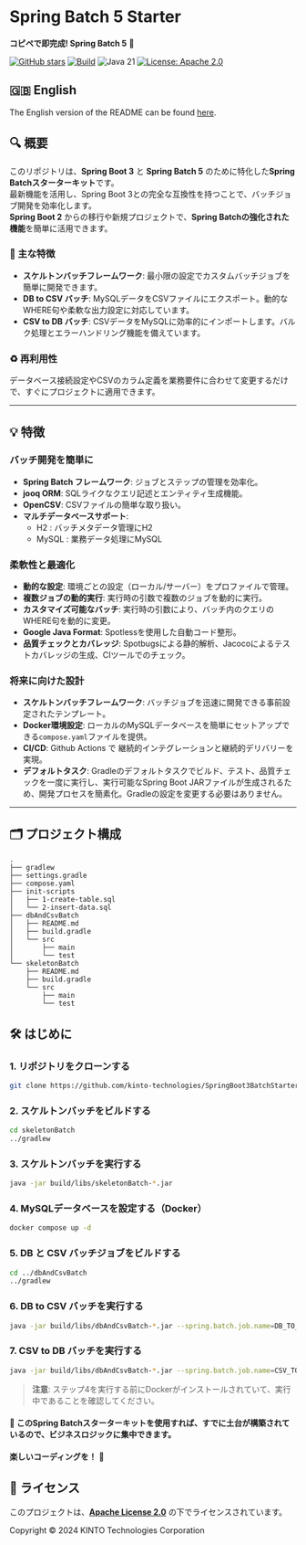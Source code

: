 # Spring Batch 5 Starter

**コピペで即完成! Spring Batch 5** 🚀

[![GitHub stars](https://img.shields.io/github/stars/KTC-YoheiMiyashita/SpringBoot3BatchStarter?style=social)](https://github.com/KTC-YoheiMiyashita/SpringBoot3BatchStarter/stargazers)
[![Build](https://github.com/kinto-technologies/SpringBoot3BatchStarter/actions/workflows/build.yml/badge.svg)](https://github.com/kinto-technologies/SpringBoot3BatchStarter/actions/workflows/build.yml)
![Java 21](https://img.shields.io/badge/Java-21%2B-blue)
[![License: Apache 2.0](https://img.shields.io/badge/License-Apache%202.0-CC2233.svg)](https://opensource.org/licenses/Apache-2.0)

## 🇬🇧 English

The English version of the README can be found [here](README.md).

## 🔍 概要

このリポジトリは、**Spring Boot 3** と **Spring Batch 5** のために特化した**Spring Batchスターターキット**です。  
最新機能を活用し、Spring Boot 3との完全な互換性を持つことで、バッチジョブ開発を効率化します。  
**Spring Boot 2** からの移行や新規プロジェクトで、**Spring Batchの強化された機能**を簡単に活用できます。

### 📝 主な特徴
- **スケルトンバッチフレームワーク**: 最小限の設定でカスタムバッチジョブを簡単に開発できます。
- **DB to CSV バッチ**: MySQLデータをCSVファイルにエクスポート。動的なWHERE句や柔軟な出力設定に対応しています。
- **CSV to DB バッチ**: CSVデータをMySQLに効率的にインポートします。バルク処理とエラーハンドリング機能を備えています。

### ♻️ 再利用性
データベース接続設定やCSVのカラム定義を業務要件に合わせて変更するだけで、すぐにプロジェクトに適用できます。

---



## 💡 特徴

### バッチ開発を簡単に
- **Spring Batch フレームワーク**: ジョブとステップの管理を効率化。
- **jooq ORM**: SQLライクなクエリ記述とエンティティ生成機能。
- **OpenCSV**: CSVファイルの簡単な取り扱い。
- **マルチデータベースサポート**:
  - H2 : バッチメタデータ管理にH2
  - MySQL : 業務データ処理にMySQL

### 柔軟性と最適化
- **動的な設定**: 環境ごとの設定（ローカル/サーバー）をプロファイルで管理。
- **複数ジョブの動的実行**: 実行時の引数で複数のジョブを動的に実行。
- **カスタマイズ可能なバッチ**: 実行時の引数により、バッチ内のクエリのWHERE句を動的に変更。
- **Google Java Format**: Spotlessを使用した自動コード整形。
- **品質チェックとカバレッジ**: Spotbugsによる静的解析、Jacocoによるテストカバレッジの生成、CIツールでのチェック。

### 将来に向けた設計
- **スケルトンバッチフレームワーク**: バッチジョブを迅速に開発できる事前設定されたテンプレート。
- **Docker環境設定**: ローカルのMySQLデータベースを簡単にセットアップできる`compose.yaml`ファイルを提供。
- **CI/CD**: Github Actions で 継続的インテグレーションと継続的デリバリーを実現。
- **デフォルトタスク**: Gradleのデフォルトタスクでビルド、テスト、品質チェックを一度に実行し、実行可能なSpring Boot JARファイルが生成されるため、開発プロセスを簡素化。Gradleの設定を変更する必要はありません。

---

## 🗂️ プロジェクト構成
```text
.
├── gradlew
├── settings.gradle
├── compose.yaml
├── init-scripts
│   ├── 1-create-table.sql
│   └── 2-insert-data.sql
├── dbAndCsvBatch
│   ├── README.md
│   ├── build.gradle
│   └── src
│       ├── main
│       └── test
└── skeletonBatch
    ├── README.md
    ├── build.gradle
    └── src
        ├── main
        └── test
```

## 🛠️ はじめに

### 1.	リポジトリをクローンする
```bash
git clone https://github.com/kinto-technologies/SpringBoot3BatchStarter.git
```

### 2. スケルトンバッチをビルドする
```bash
cd skeletonBatch
../gradlew
```

### 3. スケルトンバッチを実行する
```bash
java -jar build/libs/skeletonBatch-*.jar
```

### 4. MySQLデータベースを設定する（Docker）
```bash
docker compose up -d
```

### 5. DB と CSV バッチジョブをビルドする
```bash
cd ../dbAndCsvBatch
../gradlew
```

### 6. DB to CSV バッチを実行する
```bash
java -jar build/libs/dbAndCsvBatch-*.jar --spring.batch.job.name=DB_TO_CSV --spring.profiles.active=local
```

### 7. CSV to DB バッチを実行する
```bash
java -jar build/libs/dbAndCsvBatch-*.jar --spring.batch.job.name=CSV_TO_DB --spring.profiles.active=local
```

> **注意**: 	ステップ4を実行する前にDockerがインストールされていて、実行中であることを確認してください。


#### 🎉 このSpring Batchスターターキットを使用すれば、すでに土台が構築されているので、ビジネスロジックに集中できます。
**楽しいコーディングを！** 🚀

## 📄 ライセンス

このプロジェクトは、**[Apache License 2.0](https://www.apache.org/licenses/LICENSE-2.0)** の下でライセンスされています。

Copyright © 2024 KINTO Technologies Corporation